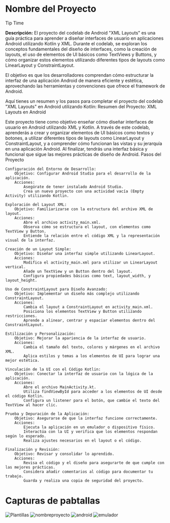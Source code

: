 # Nombre del Proyecto
Tip Time

**Descripción:**
El proyecto del codelab de Android "XML Layouts" es una guía práctica para aprender a diseñar interfaces de usuario en aplicaciones Android utilizando Kotlin y XML. Durante el codelab, se exploran los conceptos fundamentales del diseño de interfaces, como la creación de layouts, el uso de elementos de UI básicos como TextViews y Buttons, y cómo organizar estos elementos utilizando diferentes tipos de layouts como LinearLayout y ConstraintLayout.

El objetivo es que los desarrolladores comprendan cómo estructurar la interfaz de una aplicación Android de manera eficiente y estética, aprovechando las herramientas y convenciones que ofrece el framework de Android.

Aquí tienes un resumen y los pasos para completar el proyecto del codelab "XML Layouts" en Android utilizando Kotlin:
Resumen del Proyecto: XML Layouts en Android

Este proyecto tiene como objetivo enseñar cómo diseñar interfaces de usuario en Android utilizando XML y Kotlin. A través de este codelab, aprenderás a crear y organizar elementos de UI básicos como textos y botones, a utilizar diferentes tipos de layouts como LinearLayout y ConstraintLayout, y a comprender cómo funcionan las vistas y su jerarquía en una aplicación Android. Al finalizar, tendrás una interfaz básica y funcional que sigue las mejores prácticas de diseño de Android.
Pasos del Proyecto

    Configuración del Entorno de Desarrollo:
        Objetivo: Configurar Android Studio para el desarrollo de la aplicación.
        Acciones:
            Asegúrate de tener instalado Android Studio.
            Crea un nuevo proyecto con una actividad vacía (Empty Activity) utilizando Kotlin.

    Exploración del Layout XML:
        Objetivo: Familiarizarse con la estructura del archivo XML de layout.
        Acciones:
            Abre el archivo activity_main.xml.
            Observa cómo se estructura el layout, con elementos como TextView y Button.
            Entiende la relación entre el código XML y la representación visual de la interfaz.

    Creación de un Layout Simple:
        Objetivo: Diseñar una interfaz simple utilizando LinearLayout.
        Acciones:
            Modifica el activity_main.xml para utilizar un LinearLayout vertical.
            Añade un TextView y un Button dentro del layout.
            Configura propiedades básicas como text, layout_width, y layout_height.

    Uso de ConstraintLayout para Diseño Avanzado:
        Objetivo: Implementar un diseño más complejo utilizando ConstraintLayout.
        Acciones:
            Cambia el layout a ConstraintLayout en activity_main.xml.
            Posiciona los elementos TextView y Button utilizando restricciones.
            Aprende a alinear, centrar y espaciar elementos dentro del ConstraintLayout.

    Estilización y Personalización:
        Objetivo: Mejorar la apariencia de la interfaz de usuario.
        Acciones:
            Cambia el tamaño del texto, colores y márgenes en el archivo XML.
            Aplica estilos y temas a los elementos de UI para lograr una mejor estética.

    Vinculación de la UI con el Código Kotlin:
        Objetivo: Conectar la interfaz de usuario con la lógica de la aplicación.
        Acciones:
            Abre el archivo MainActivity.kt.
            Utiliza findViewById para acceder a los elementos de UI desde el código Kotlin.
            Configura un listener para el botón, que cambie el texto del TextView al hacer clic.

    Prueba y Depuración de la Aplicación:
        Objetivo: Asegurarse de que la interfaz funcione correctamente.
        Acciones:
            Ejecuta la aplicación en un emulador o dispositivo físico.
            Interactúa con la UI y verifica que los elementos respondan según lo esperado.
            Realiza ajustes necesarios en el layout o el código.

    Finalización y Revisión:
        Objetivo: Revisar y consolidar lo aprendido.
        Acciones:
            Revisa el código y el diseño para asegurarte de que cumple con las mejores prácticas.
            Considera añadir comentarios al código para documentar tu trabajo.
            Guarda y realiza una copia de seguridad del proyecto.


# Capturas de pabtallas
![Plantillas](imagenes/plantilla.png)
![nombreproyecto](imagenes/nombreproyecto.png)
![android](imagenes/android.png)
![emulador](imagenes/emulador.png)